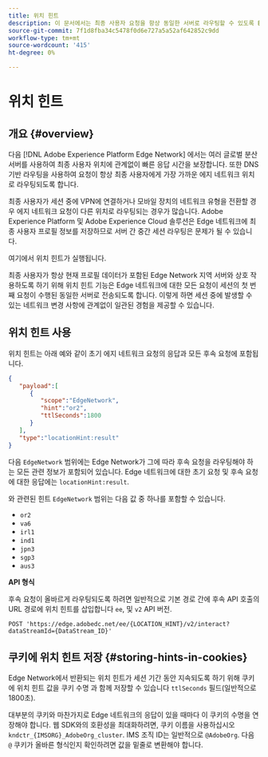 ```yaml
---
title: 위치 힌트
description: 이 문서에서는 최종 사용자 요청을 항상 동일한 서버로 라우팅할 수 있도록 Edge Network Server API에서 위치 힌트가 작동하는 방식을 설명합니다.
source-git-commit: 7f1d8fba34c5478f0d6e727a5a52af642852c9dd
workflow-type: tm+mt
source-wordcount: '415'
ht-degree: 0%

---
```



# 위치 힌트

## 개요 {#overview}

다음 [!DNL Adobe Experience Platform Edge Network] 에서는 여러 글로벌 분산 서버를 사용하여 최종 사용자 위치에 관계없이 빠른 응답 시간을 보장합니다. 또한 DNS 기반 라우팅을 사용하여 요청이 항상 최종 사용자에게 가장 가까운 에지 네트워크 위치로 라우팅되도록 합니다.

최종 사용자가 세션 중에 VPN에 연결하거나 모바일 장치의 네트워크 유형을 전환할 경우 에지 네트워크 요청이 다른 위치로 라우팅되는 경우가 많습니다. Adobe Experience Platform 및 Adobe Experience Cloud 솔루션은 Edge 네트워크에 최종 사용자 프로필 정보를 저장하므로 서버 간 중간 세션 라우팅은 문제가 될 수 있습니다.

여기에서 위치 힌트가 실행됩니다.

최종 사용자가 항상 현재 프로필 데이터가 포함된 Edge Network 지역 서버와 상호 작용하도록 하기 위해 위치 힌트 기능은 Edge 네트워크에 대한 모든 요청이 세션의 첫 번째 요청이 수행된 동일한 서버로 전송되도록 합니다. 이렇게 하면 세션 중에 발생할 수 있는 네트워크 변경 사항에 관계없이 일관된 경험을 제공할 수 있습니다.

## 위치 힌트 사용

위치 힌트는 아래 예와 같이 초기 에지 네트워크 요청의 응답과 모든 후속 요청에 포함됩니다.

```json
{
   "payload":[
      {
         "scope":"EdgeNetwork",
         "hint":"or2",
         "ttlSeconds":1800
      }
   ],
   "type":"locationHint:result"
}
```

다음 `EdgeNetwork` 범위에는 Edge Network가 그에 따라 후속 요청을 라우팅해야 하는 모든 관련 정보가 포함되어 있습니다. Edge 네트워크에 대한 초기 요청 및 후속 요청에 대한 응답에는 `locationHint:result`.

와 관련된 힌트 `EdgeNetwork` 범위는 다음 값 중 하나를 포함할 수 있습니다.

* `or2`
* `va6`
* `irl1`
* `ind1`
* `jpn3`
* `sgp3`
* `aus3`

**API 형식**

후속 요청이 올바르게 라우팅되도록 하려면 일반적으로 기본 경로 간에 후속 API 호출의 URL 경로에 위치 힌트를 삽입합니다 `ee`, 및 `v2` API 버전.

```http
POST 'https://edge.adobedc.net/ee/{LOCATION_HINT}/v2/interact?dataStreamId={DataStream_ID}'
```

## 쿠키에 위치 힌트 저장 {#storing-hints-in-cookies}

Edge Network에서 반환되는 위치 힌트가 세션 기간 동안 지속되도록 하기 위해 쿠키에 위치 힌트 값을 쿠키 수명 과 함께 저장할 수 있습니다 `ttlSeconds` 필드(일반적으로 1800초).

대부분의 쿠키와 마찬가지로 Edge 네트워크의 응답이 있을 때마다 이 쿠키의 수명을 연장해야 합니다. 웹 SDK와의 호환성을 최대화하려면, 쿠키 이름을 사용하십시오 `kndctr_{IMSORG}_AdobeOrg_cluster`. IMS 조직 ID는 일반적으로 `@AdobeOrg`. 다음 `@` 쿠키가 올바른 형식인지 확인하려면 값을 밑줄로 변환해야 합니다.
